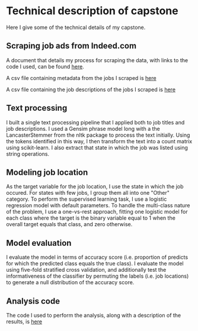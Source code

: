 # Technical description of capstone  
  
Here I give some of the technical details of my capstone.  
  
## Scraping job ads from Indeed.com  
  
A document that details my process for scraping the data, with links to the code I used, can be found [here](https://github.com/ScottWPiraino/Springboard_Data_Science/blob/master/Capstone/capstone_1_scraping_process.md).  
  
A csv file containing metadata from the jobs I scraped is [here](https://github.com/ScottWPiraino/Springboard_Data_Science/blob/master/Capstone/job_ad_metadata_v2.csv)  
  
A csv file containing the job descriptions of the jobs I scraped is [here](https://github.com/ScottWPiraino/Springboard_Data_Science/blob/master/Capstone/job_ad_descriptions_v2.csv)
  
## Text processing  
  
I built a single text processing pipeline that I applied both to job titles and job descriptions. I used a Gensim phrase model long with a the LancasterStemmer from the nltk package to process the text initially. Using the tokens identified in this way, I then transform the text into a count matrix using scikit-learn. I also extract that state in which the job was listed using string operations.  
  
## Modeling job location  
  
As the target variable for the job location, I use the state in which the job occured. For states with few jobs, I group them all into one "Other" category. To perform the supervised learning task, I use a logistic regression model with default parameters. To handle the multi-class nature of the problem, I use a one-vs-rest approach, fitting one logistic model for each class where the target is the binary variable equal to 1 when the overall target equals that class, and zero otherwise.  
  
## Model evaluation  
  
I evaluate the model in terms of accuracy score (i.e. proportion of predicts for which the predicted class equals the true class). I evaluate the model using five-fold stratified cross validation, and additionally test the informativeness of the classifier by permuting the labels (i.e. job locations) to generate a null distribution of the accuracy score.  
  
## Analysis code  
  
The code I used to perform the analysis, along with a description of the results, is [here](https://github.com/ScottWPiraino/Springboard_Data_Science/blob/master/Capstone/capstone_job_analysis_v5.ipynb)
